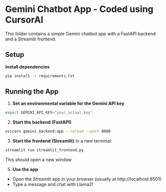 # Gemini Chatbot App - Coded using CursorAI

This folder contains a simple Gemini chatbot app with a FastAPI backend and a Streamlit frontend.

## Setup

**Install dependencies**

```bash
pip install -r requirements.txt
```

## Running the App

1. **Set an environmental variable for the Gemini API key**

```bash
export GEMINI_API_KEY="your_actual_key"
```

2. **Start the backend (FastAPI)**

```bash
uvicorn gemini_backend:app --reload --port 8000
```

3. **Start the frontend (Streamlit)**
   In a new terminal:

```bash
streamlit run streamlit_frontend.py
```

This should open a new window

5. **Use the app**

- Open the Streamlit app in your browser (usually at http://localhost:8501)
- Type a message and chat with Llama2!
